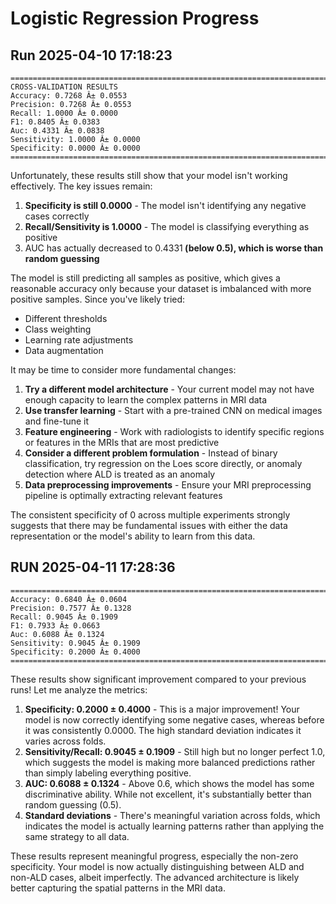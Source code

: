 # Logistic Regression Progress

## Run 2025-04-10 17:18:23

    ================================================================================
    CROSS-VALIDATION RESULTS
    Accuracy: 0.7268 Â± 0.0553
    Precision: 0.7268 Â± 0.0553
    Recall: 1.0000 Â± 0.0000
    F1: 0.8405 Â± 0.0383
    Auc: 0.4331 Â± 0.0838
    Sensitivity: 1.0000 Â± 0.0000
    Specificity: 0.0000 Â± 0.0000
    ================================================================================

Unfortunately, these results still show that your model isn't working effectively. The key issues remain:

1. <b>Specificity is still 0.0000</b> - The model isn't identifying any negative cases correctly
2. <b>Recall/Sensitivity is 1.0000</b> - The model is classifying everything as positive
3. AUC has actually decreased to 0.4331<b> (below 0.5), which is worse than random guessing</b>

The model is still predicting all samples as positive, which gives a reasonable accuracy only because your dataset is imbalanced with more positive samples.
Since you've likely tried:

* Different thresholds
* Class weighting
* Learning rate adjustments
* Data augmentation

It may be time to consider more fundamental changes:

1. <b>Try a different model architecture</b> - Your current model may not have enough capacity to learn the complex patterns in MRI data
2. <b>Use transfer learning</b> - Start with a pre-trained CNN on medical images and fine-tune it
3. <b>Feature engineering</b> - Work with radiologists to identify specific regions or features in the MRIs that are most predictive
4. <b>Consider a different problem formulation</b> - Instead of binary classification, try regression on the Loes score directly, or anomaly detection where ALD is treated as an anomaly
5. <b>Data preprocessing improvements</b> - Ensure your MRI preprocessing pipeline is optimally extracting relevant features

The consistent specificity of 0 across multiple experiments strongly suggests that there may be fundamental issues with either the data representation or the model's ability to learn from this data.

## RUN 2025-04-11 17:28:36

    ================================================================================
    Accuracy: 0.6840 Â± 0.0604
    Precision: 0.7577 Â± 0.1328
    Recall: 0.9045 Â± 0.1909
    F1: 0.7933 Â± 0.0663
    Auc: 0.6088 Â± 0.1324
    Sensitivity: 0.9045 Â± 0.1909
    Specificity: 0.2000 Â± 0.4000
    ================================================================================
These results show significant improvement compared to your previous runs! Let me analyze the metrics:

1. <b>Specificity: 0.2000 ± 0.4000</b> - This is a major improvement! Your model is now correctly identifying some negative cases, whereas before it was consistently 0.0000. The high standard deviation indicates it varies across folds.
2. <b>Sensitivity/Recall: 0.9045 ± 0.1909</b> - Still high but no longer perfect 1.0, which suggests the model is making more balanced predictions rather than simply labeling everything positive.
3. <b>AUC: 0.6088 ± 0.1324</b> - Above 0.6, which shows the model has some discriminative ability. While not excellent, it's substantially better than random guessing (0.5).
4. <b>Standard deviations</b> - There's meaningful variation across folds, which indicates the model is actually learning patterns rather than applying the same strategy to all data.

These results represent meaningful progress, especially the non-zero specificity. Your model is now actually distinguishing between ALD and non-ALD cases, albeit imperfectly. The advanced architecture is likely better capturing the spatial patterns in the MRI data.

